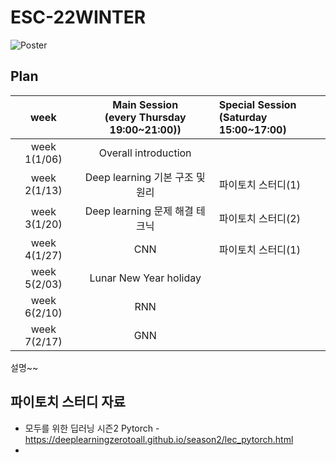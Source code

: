 # ESC-22WINTER
![Poster](https://user-images.githubusercontent.com/56993675/131220781-6afdc147-3bff-4713-aa7a-2d79d1874639.png)

## Plan

|week|Main Session<br>(every Thursday 19:00~21:00))|Special Session<br>(Saturday 15:00~17:00)|
|:--:|:--------------------------:|:------------------------|
|week 1(1/06)|Overall introduction| |
|week 2(1/13)|Deep learning 기본 구조 및 원리| 파이토치 스터디(1) |
|week 3(1/20)|Deep learning 문제 해결 테크닉| 파이토치 스터디(2) |
|week 4(1/27)|CNN| 파이토치 스터디(1) |
|week 5(2/03)|Lunar New Year holiday| |
|week 6(2/10)|RNN| |
|week 7(2/17)|GNN| |

설명~~

## 파이토치 스터디 자료
- 모두를 위한 딥러닝 시즌2 Pytorch - https://deeplearningzerotoall.github.io/season2/lec_pytorch.html
- 
